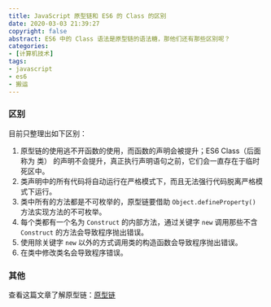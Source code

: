 ```yaml
---
title: JavaScript 原型链和 ES6 的 Class 的区别
date: 2020-03-03 21:39:27
copyright: false
abstract: ES6 中的 Class 语法是原型链的语法糖，那他们还有那些区别呢？
categories:
- [计算机技术]
tags:
- javascript
- es6
- 搬运
---
```


### 区别

目前只整理出如下区别：

1. 原型链的使用逃不开函数的使用，而函数的声明会被提升；ES6 Class（后面称为 类） 的声明不会提升，真正执行声明语句之前，它们会一直存在于临时死区中。
2. 类声明中的所有代码将自动运行在严格模式下，而且无法强行代码脱离严格模式下运行。
3. 类中所有的方法都是不可枚举的，原型链要借助 `Object.defineProperty()` 方法实现方法的不可枚举。
4. 每个类都有一个名为 `Construct` 的内部方法，通过关键字 `new` 调用那些不含 `Construct` 的方法会导致程序抛出错误。
5. 使用除关键字 `new` 以外的方式调用类的构造函数会导致程序抛出错误。
6. 在类中修改类名会导致程序错误。



### 其他

查看这篇文章了解原型链：[原型链](https://blog.csdn.net/m0_37589327/article/details/78655038)
